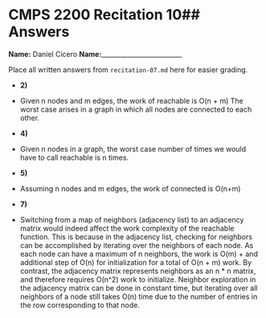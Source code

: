 # CMPS 2200 Recitation 10## Answers

**Name:** Daniel Cicero
**Name:**_________________________


Place all written answers from `recitation-07.md` here for easier grading.



- **2)**
-  Given n nodes and m edges, the work of reachable is O(n + m) The worst case arises in a graph in which all nodes are connected to each other.


- **4)**
- Given n nodes in a graph, the worst case number of times we would have to call reachable is n times.  

- **5)**
- Assuming n nodes and m edges, the work of connected is O(n+m)

- **7)**
- Switching from a map of neighbors (adjacency list) to an adjacency matrix would indeed affect the work complexity of the reachable function. This is because in the adjacency list, checking for neighbors can be accomplished by iterating over the neighbors of each node. As each node can have a maximum of n neighbors, the work is O(m) + and additional step of O(n) for initialization for a total of O(n + m) work. By contrast, the adjacency matrix represents neighbors as an n * n matrix, and therefore requires O(n^2) work to initialize. Neighbor exploration in the adjacency matrix can be done in constant time, but iterating over all neighbors of a node still takes O(n) time due to the number of entries in the row corresponding to that node.
